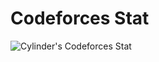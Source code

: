 # Codeforces Stat

![Cylinder's Codeforces Stat](https://codeforces-stat.herokuapp.com/?handle=Cylinder)